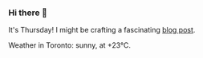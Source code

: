 ### Hi there :wave:

It's Thursday! I might be crafting a fascinating [blog post](https://www.benjaminwuethrich.dev).

Weather in Toronto: sunny, at +23°C.
